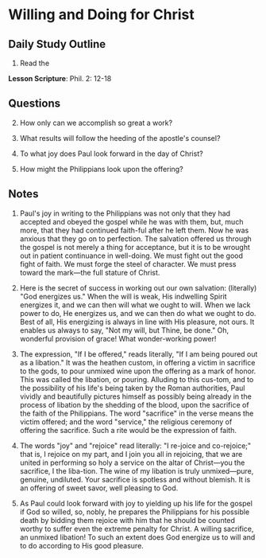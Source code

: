 # Willing and Doing for Christ

## Daily Study Outline

1. Read the

**Lesson Scripture**: Phil. 2: 12-18

## Questions

2. How only can we accomplish so great a work? 

5. What results will follow the heeding of the apostle's counsel? 

6. To what joy does Paul look forward in the day of Christ? 

10. How might the Philippians look upon the offering? 

## Notes

1. Paul's joy in writing to the Philippians was not only that they had accepted and obeyed the gospel while he was with them, but, much more, that they had continued faith-ful after he left them. Now he was anxious that they go on to perfection. The salvation offered us through the gospel is not merely a thing for acceptance, but it is to be wrought out in patient continuance in well-doing. We must fight out the good fight of faith. We must forge the steel of character. We must press toward the mark—the full stature of Christ.

2. Here is the secret of success in working out our own salvation: (literally) "God energizes us." When the will is weak, His indwelling Spirit energizes it, and we can then will what we ought to will. When we lack power to do, He energizes us, and we can then do what we ought to do. Best of all, His energizing is always in line with His pleasure, not ours. It enables us always to say, "Not my will, but Thine, be done." Oh, wonderful provision of grace! What wonder-working power!

4. The expression, "If I be offered," reads literally, "If I am being poured out as a libation." It was the heathen custom, in offering a victim in sacrifice to the gods, to pour unmixed wine upon the offering as a mark of honor. This was called the libation, or pouring. Alluding to this cus-tom, and to the possibility of his life's being taken by the Roman authorities, Paul vividly and beautifully pictures himself as possibly being already in the process of libation by the shedding of the blood, upon the sacrifice of the faith of the Philippians. The word "sacrifice" in the verse means the victim offered; and the word "service," the religious ceremony of offering the sacrifice. Such a rite would be the expression of faith.

5. The words "joy" and "rejoice" read literally: "I re-joice and co-rejoice;" that is, I rejoice on my part, and I join you all in rejoicing, that we are united in performing so holy a service on the altar of Christ—you the sacrifice, I the liba-tion. The wine of my libation is truly unmixed—pure, genuine, undiluted. Your sacrifice is spotless and without blemish. It is an offering of sweet savor, well pleasing to God.

6. As Paul could look forward with joy to yielding up his life for the gospel if God so willed, so, nobly, he prepares the Philippians for his possible death by bidding them rejoice with him that he should be counted worthy to suffer even the extreme penalty for Christ. A willing sacrifice, an unmixed libation! To such an extent does God energize us to will and to do according to His good pleasure.
